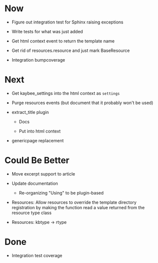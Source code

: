 # Now

- Figure out integration test for Sphinx raising exceptions

- Write tests for what was just added

- Get html context event to return the template name

- Get rid of resources.resource and just mark BaseResource

- Integration bumpcoverage

# Next

- Get kaybee_settings into the html context as ``settings``

- Purge resources events (but document that it probably won't be used)

- extract_title plugin

    - Docs
    
    - Put into html context

- genericpage replacement

# Could Be Better

- Move excerpt support to article

- Update documentation

    - Re-organizing "Using" to be plugin-based

- Resources: Allow resources to override the template directory registration 
  by making the function read a value returned from the resource type 
  class
  
- Resources: kbtype -> rtype

# Done

- Integration test coverage

